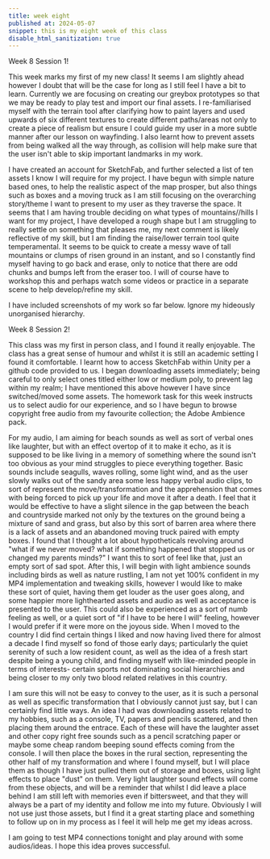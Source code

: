 ```yaml
---
title: week eight
published at: 2024-05-07
snippet: this is my eight week of this class
disable_html_sanitization: true
---
```


Week 8 Session 1!

This week marks my first of my new class! It seems I am slightly ahead however I doubt that will be the
case for long as I still feel I have a bit to learn. Currently we are focusing on creating our
greybox prototypes so that we may be ready to play test and import our final assets. I re-familiarised
myself with the terrain tool after clarifying how to paint layers and used upwards of six different
textures to create different paths/areas not only to create a piece of realism but ensure I could
guide my user in a more subtle manner after our lesson on wayfinding. I also learnt how to prevent
assets from being walked all the way through, as collision will help make sure that the user isn't
able to skip important landmarks in my work. 

I have created an account for SketchFab, and further selected a list of ten assets I know I will require
for my project. I have begun with simple nature based ones, to help the realistic aspect of the map 
prosper, but also things such as boxes and a moving truck as I am still focusing on the overarching
story/theme I want to present to my user as they traverse the space. It seems that I am having trouble
deciding on what types of mountains//hills I want for my project, I have developed a rough shape but I
am struggling to really settle on something that pleases me, my next comment is likely reflective of
my skill, but I am finding the raise/lower terrain tool quite temperamental. It seems to be quick to 
create a messy wave of tall mountains or clumps of risen ground in an instant, and so I constantly
find myself having to go back and erase, only to notice that there are odd chunks and bumps left from
the eraser too. I will of course have to workshop this and perhaps watch some videos or practice in a
separate scene to help develop/refine my skill. 

I have included screenshots of my work so far below. Ignore my hideously unorganised hierarchy. 

Week 8 Session 2!

This class was my first in person class, and I found it really enjoyable. The class has a great sense of
humour and whilst it is still an academic setting I found it comfortable. I learnt how to access 
SketchFab within Unity per a github code provided to us. I began downloading assets immediately; being
careful to only select ones titled either low or medium poly, to prevent lag within my realm; I have
mentioned this above however I have since switched/moved some assets. The homework task for this week
instructs us to select audio for our experience, and so I have begun to browse copyright free audio
from my favourite collection; the Adobe Ambience pack. 

For my audio, I am aiming for beach sounds as well as sort of verbal ones like laughter, but with an
effect overtop of it to make it echo, as it is supposed to be like living in a memory of something
where the sound isn't too obvious as your mind struggles to piece everything together. Basic sounds
include seagulls, waves rolling, some light wind, and as the user slowly walks out of the sandy area
some less happy verbal audio clips, to sort of represent the move/transformation and the apprehension
that comes with being forced to pick up your life and move it after a death. 
I feel that it would be effective to have a slight silence in the gap between the beach and countryside
marked not only by the textures on the ground being a mixture of sand and grass, but also by this sort 
of barren area where there is a lack of assets and an abandoned moving truck paired with empty boxes. 
I found that I thought a lot about hypotheticals revolving around "what if we never moved? what if
something happened that stopped us or changed my parents minds?" I want this to sort of feel like that,
just an empty sort of sad spot. 
After this, I will begin with light ambience sounds including birds as well as nature rustling, I am not
yet 100% confident in my MP4 implementation and tweaking skills, however I would like to make these
sort of quiet, having them get louder as the user goes along, and some happier more lighthearted assets
and audio as well as acceptance is presented to the user. This could also be experienced as a sort of 
numb feeling as well, or a quiet sort of "if I have to be here I will" feeling, however I would prefer
if it were more on the joyous side. 
When I moved to the country I did find certain things I liked and now having lived there for almost a 
decade I find myself so fond of those early days; particularly the quiet serenity of such a low 
resident count, as well as the idea of a fresh start despite being a young child, and finding myself
with like-minded people in terms of interests- certain sports not dominating social hierarchies and
being closer to my only two blood related relatives in this country. 

I am sure this will not be easy to convey to the user, as it is such a personal as well as specific
transformation that I obviously cannot just say, but I can certainly find little ways. An idea I had
was downloading assets related to my hobbies, such as a console, TV, papers and pencils scattered, 
and then placing them around the entrace. Each of these will have the laughter asset and other copy
right free sounds such as a pencil scratching paper or maybe some cheap random beeping sound effects
coming from the console. I will then place the boxes in the rural section, representing the other half
of my transformation and where I found myself, but I will place them as though I have just pulled them
out of storage and boxes, using light effects to place "dust" on them. Very light laughter sound effects
will come from these objects, and will be a reminder that whilst I did leave a place behind I am still
left with memories even if bittersweet, and that they will always be a part of my identity and follow
me into my future. Obviously I will not use just those assets, but I find it a great starting place and
something to follow up on in my process as I feel it will help me get my ideas across.

I am going to test MP4 connections tonight and play around with some audios/ideas. I hope this idea
proves successful. 

